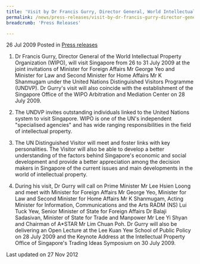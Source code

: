 ```yaml
---
title: 'Visit by Dr Francis Gurry, Director General, World Intellectual Property Organization'
permalink: /news/press-releases/visit-by-dr-francis-gurry-director-general-world-intellectual-property-organization
breadcrumb: 'Press Releases'

---
```



26 Jul 2009 Posted in [Press releases](/news/press-releases)

1. Dr Francis Gurry, Director General of the World Intellectual Property Organization (WIPO), will visit Singapore from 26 to 31 July 2009 at the joint invitations of Minister for Foreign Affairs Mr George Yeo and Minister for Law and Second Minister for Home Affairs Mr K Shanmugam under the United Nations Distinguished Visitors Programme (UNDVP). Dr Gurry's visit will also coincide with the establishment of the Singapore Office of the WIPO Arbitration and Mediation Center on 28 July 2009.

2. The UNDVP invites outstanding individuals linked to the United Nations system to visit Singapore. WIPO is one of the UN's independent "specialised agencies" and has wide ranging responsibilities in the field of intellectual property.

3. The UN Distinguished Visitor will meet and foster links with key personalities. The Visitor will also be able to develop a better understanding of the factors behind Singapore's economic and social development and provide a better appreciation among the decision makers in Singapore of the current issues and main developments in the world of intellectual property.   
 
4. During his visit, Dr Gurry will call on Prime Minister Mr Lee Hsien Loong and meet with Minister for Foreign Affairs Mr George Yeo, Minister for Law and Second Minister for Home Affairs Mr K Shanmugam, Acting Minister for Information, Communications and the Arts RADM (NS) Lui Tuck Yew, Senior Minister of State for Foreign Affairs Dr Balaji Sadasivan, Minister of State for Trade and Manpower Mr Lee Yi Shyan and Chairman of A*STAR Mr Lim Chuan Poh.   Dr Gurry will also be delivering an Open Lecture at the Lee Kuan Yew School of Public Policy on 28 July 2009 and the Keynote Address at the Intellectual Property Office of Singapore's Trading Ideas Symposium on 30 July 2009.


<p class="right-side-updated">Last updated on 27 Nov 2012</p>
